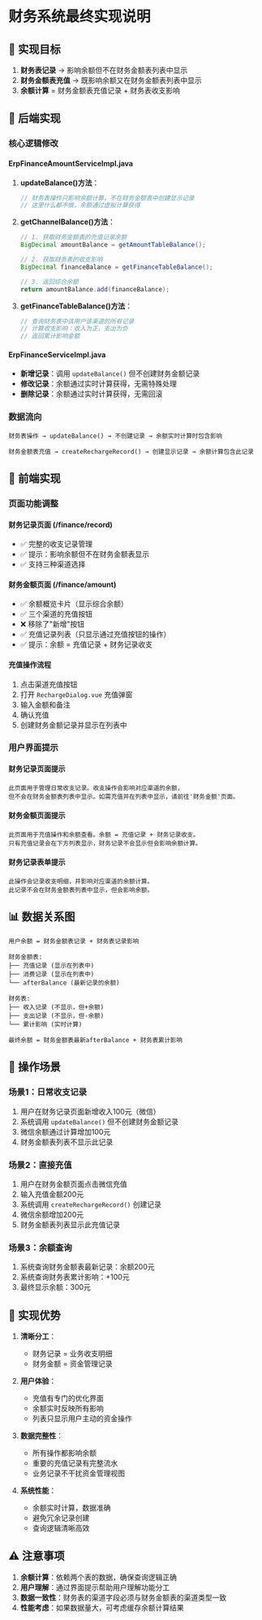 # 财务系统最终实现说明

## 🎯 实现目标

1. **财务表记录** → 影响余额但不在财务金额表列表中显示
2. **财务金额表充值** → 既影响余额又在财务金额表列表中显示
3. **余额计算** = 财务金额表充值记录 + 财务表收支影响

## 🔧 后端实现

### 核心逻辑修改

#### ErpFinanceAmountServiceImpl.java
1. **updateBalance()方法**：
   ```java
   // 财务表操作只影响余额计算，不在财务金额表中创建显示记录
   // 这里什么都不做，余额通过虚拟计算获得
   ```

2. **getChannelBalance()方法**：
   ```java
   // 1. 获取财务金额表的充值记录余额
   BigDecimal amountBalance = getAmountTableBalance();
   
   // 2. 获取财务表的收支影响
   BigDecimal financeBalance = getFinanceTableBalance();
   
   // 3. 返回综合余额
   return amountBalance.add(financeBalance);
   ```

3. **getFinanceTableBalance()方法**：
   ```java
   // 查询财务表中该用户该渠道的所有记录
   // 计算收支影响：收入为正，支出为负
   // 返回累计影响金额
   ```

#### ErpFinanceServiceImpl.java
- **新增记录**：调用 `updateBalance()` 但不创建财务金额记录
- **修改记录**：余额通过实时计算获得，无需特殊处理
- **删除记录**：余额通过实时计算获得，无需回滚

### 数据流向

```
财务表操作 → updateBalance() → 不创建记录 → 余额实时计算时包含影响

财务金额表充值 → createRechargeRecord() → 创建显示记录 → 余额计算包含此记录
```

## 🎨 前端实现

### 页面功能调整

#### 财务记录页面 (/finance/record)
- ✅ 完整的收支记录管理
- ✅ 提示：影响余额但不在财务金额表显示
- ✅ 支持三种渠道选择

#### 财务金额页面 (/finance/amount)
- ✅ 余额概览卡片（显示综合余额）
- ✅ 三个渠道的充值按钮
- ❌ 移除了"新增"按钮
- ✅ 充值记录列表（只显示通过充值按钮的操作）
- ✅ 提示：余额 = 充值记录 + 财务记录收支

#### 充值操作流程
1. 点击渠道充值按钮
2. 打开 `RechargeDialog.vue` 充值弹窗
3. 输入金额和备注
4. 确认充值
5. 创建财务金额记录并显示在列表中

### 用户界面提示

#### 财务记录页面提示
```
此页面用于管理日常收支记录。收支操作会影响对应渠道的余额，
但不会在财务金额表列表中显示。如需充值并在列表中显示，请前往'财务金额'页面。
```

#### 财务金额页面提示
```
此页面用于充值操作和余额查看。余额 = 充值记录 + 财务记录收支。
只有充值记录会在下方列表显示，财务记录不会显示但会影响余额计算。
```

#### 财务记录表单提示
```
此操作会记录收支明细，并影响对应渠道的余额计算。
此记录不会在财务金额表列表中显示，但会影响余额。
```

## 📊 数据关系图

```
用户余额 = 财务金额表记录 + 财务表记录影响

财务金额表:
├── 充值记录 (显示在列表中)
├── 消费记录 (显示在列表中)
└── afterBalance (最新记录的余额)

财务表:
├── 收入记录 (不显示，但+余额)
├── 支出记录 (不显示，但-余额)
└── 累计影响 (实时计算)

最终余额 = 财务金额表最新afterBalance + 财务表累计影响
```

## 🔄 操作场景

### 场景1：日常收支记录
1. 用户在财务记录页面新增收入100元（微信）
2. 系统调用 `updateBalance()` 但不创建财务金额记录
3. 微信余额通过计算增加100元
4. 财务金额表列表不显示此记录

### 场景2：直接充值
1. 用户在财务金额页面点击微信充值
2. 输入充值金额200元
3. 系统调用 `createRechargeRecord()` 创建记录
4. 微信余额增加200元
5. 财务金额表列表显示此充值记录

### 场景3：余额查询
1. 系统查询财务金额表最新记录：余额200元
2. 系统查询财务表累计影响：+100元
3. 最终显示余额：300元

## 🎉 实现优势

1. **清晰分工**：
   - 财务记录 = 业务收支明细
   - 财务金额 = 资金管理记录

2. **用户体验**：
   - 充值有专门的优化界面
   - 余额实时反映所有影响
   - 列表只显示用户主动的资金操作

3. **数据完整性**：
   - 所有操作都影响余额
   - 重要的充值记录有完整流水
   - 业务记录不干扰资金管理视图

4. **系统性能**：
   - 余额实时计算，数据准确
   - 避免冗余记录创建
   - 查询逻辑清晰高效

## ⚠️ 注意事项

1. **余额计算**：依赖两个表的数据，确保查询逻辑正确
2. **用户理解**：通过界面提示帮助用户理解功能分工
3. **数据一致性**：财务表的渠道字段必须与财务金额表的渠道类型一致
4. **性能考虑**：如果数据量大，可考虑缓存余额计算结果 